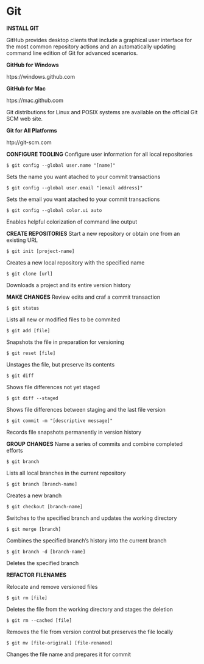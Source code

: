 # Git

**INSTALL GIT**

GitHub provides desktop clients that include a graphical user
interface for the most common repository actions and an automatically
updating command line edition of Git for advanced scenarios.

**GitHub for Windows**

htps://windows.github.com

**GitHub for Mac**

htps://mac.github.com

Git distributions for Linux and POSIX systems are available on the
official Git SCM web site.

**Git for All Platforms**

htp://git-scm.com

**CONFIGURE TOOLING**
Configure user information for all local repositories

```$ git config --global user.name "[name]"```

Sets the name you want atached to your commit transactions

```$ git config --global user.email "[email address]"```

Sets the email you want atached to your commit transactions

```$ git config --global color.ui auto```

Enables helpful colorization of command line output

**CREATE REPOSITORIES**
Start a new repository or obtain one from an existing URL

```$ git init [project-name]```

Creates a new local repository with the specified name

```$ git clone [url]```

Downloads a project and its entire version history

**MAKE CHANGES**
Review edits and craf a commit transaction

```$ git status```

Lists all new or modified files to be commited

```$ git add [file]```

Snapshots the file in preparation for versioning

```$ git reset [file]```

Unstages the file, but preserve its contents

```$ git diff```

Shows file differences not yet staged

```$ git diff --staged```

Shows file differences between staging and the last file version

```$ git commit -m "[descriptive message]"```

Records file snapshots permanently in version history

**GROUP CHANGES**
Name a series of commits and combine completed efforts

```$ git branch```

Lists all local branches in the current repository

```$ git branch [branch-name]```

Creates a new branch

```$ git checkout [branch-name]```

Switches to the specified branch and updates the working directory

```$ git merge [branch]```

Combines the specified branch’s history into the current branch

```$ git branch -d [branch-name]```

Deletes the specified branch

**REFACTOR FILENAMES**

Relocate and remove versioned files

```$ git rm [file]```

Deletes the file from the working directory and stages the deletion

```$ git rm --cached [file]```

Removes the file from version control but preserves the file locally

```$ git mv [file-original] [file-renamed]```

Changes the file name and prepares it for commit